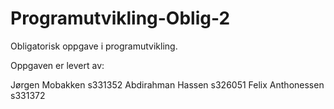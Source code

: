 # Programutvikling-Oblig-2
Obligatorisk oppgave i programutvikling.

Oppgaven er levert av: 

Jørgen Mobakken s331352
Abdirahman Hassen s326051
Felix Anthonessen s331372

